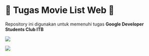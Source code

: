 # 🎇 Tugas Movie List Web 🎇
Repository ini digunakan untuk memenuhi tugas **Google Developer Students Club ITB**

![](Aspose.Words.ce750d07-69ba-41ce-9f73-3b6be57b9ea6.001.jpeg)

![](Aspose.Words.ce750d07-69ba-41ce-9f73-3b6be57b9ea6.002.jpeg)
